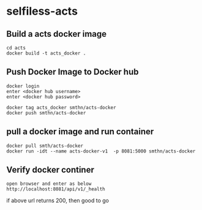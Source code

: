 # selfiless-acts


##  Build a acts docker image

```
cd acts
docker build -t acts_docker .
```

## Push Docker Image to Docker hub

```
docker login
enter <docker hub username>
enter <docker hub password>

docker tag acts_docker smthn/acts-docker
docker push smthn/acts-docker
```

## pull a docker image and run container

```
docker pull smth/acts-docker
docker run -idt --name acts-docker-v1  -p 8081:5000 smthn/acts-docker
```

## Verify docker continer
```
open browser and enter as below
http://localhost:8081/api/v1/_health
```
if above url returns 200, then good to go
